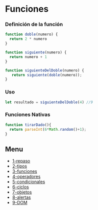 # Funciones

### Definición de la función
```js
function doble(numero) {
  return 2 * numero
}

function siguiente(numero) {
  return numero + 1
}

function siguienteDelDoble(numero) {
   return siguiente(doble(numero));
}
```

### Uso
```js
let resultado = siguienteDelDoble(4) //9
```

### Funciones Nativas

```js
function tirarDado(){
  return parseInt(6*Math.random()+1);
}
```

## Menu
- [1-repaso ](/01-Intro_y_Repaso.md)
- [2-tipos ](/02-Tipos_de_datos.md)
- [3-funciones ](/03-funciones.md)
- [4-operadores ](/04-Operadores.md)
- [5-condicionales ](/05-Condicionales.md)
- [6-ciclos ](/06-Ciclos.md)
- [7-objetos ](/07-Objetos_Literales.md)
- [8-alertas ](/08-Alertas.md)
- [9-DOM](/09-DOM.md)